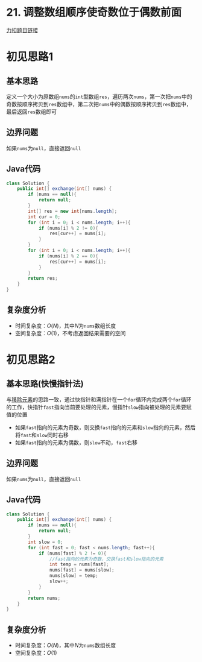 # 21. 调整数组顺序使奇数位于偶数前面

[力扣题目链接](https://leetcode-cn.com/problems/diao-zheng-shu-zu-shun-xu-shi-qi-shu-wei-yu-ou-shu-qian-mian-lcof/)


# 初见思路1

## 基本思路
定义一个大小为原数组`nums`的`int`型数组`res`，遍历两次`nums`，第一次把`nums`中的奇数按顺序拷贝到`res`数组中，第二次把`nums`中的偶数按顺序拷贝到`res`数组中，最后返回`res`数组即可

## 边界问题
如果`nums`为`null`，直接返回`null`

## Java代码
```java
class Solution {
    public int[] exchange(int[] nums) {
        if (nums == null){
            return null;
        }
        int[] res = new int[nums.length];
        int cur = 0;
        for (int i = 0; i < nums.length; i++){
            if (nums[i] % 2 != 0){
                res[cur++] = nums[i];
            }
        }
        for (int i = 0; i < nums.length; i++){
            if (nums[i] % 2 == 0){
                res[cur++] = nums[i];
            }
        }
        return res;
    }
}
```
## 复杂度分析
- 时间复杂度：$O(N)$，其中$N$为`nums`数组长度
- 空间复杂度：$O(1)$，不考虑返回结果需要的空间


# 初见思路2

## 基本思路(快慢指针法)
与<a href="./0027. 移除元素.md">移除元素</a>的思路一致，通过快指针和满指针在一个`for`循环内完成两个`for`循环的工作，快指针`fast`指向当前要处理的元素，慢指针`slow`指向被处理的元素要赋值的位置

- 如果`fast`指向的元素为奇数，则交换`fast`指向的元素和`slow`指向的元素，然后将`fast`和`slow`同时右移
- 如果`fast`指向的元素为偶数，则`slow`不动，`fast`右移

## 边界问题
如果`nums`为`null`，直接返回`null`

## Java代码
```java
class Solution {
    public int[] exchange(int[] nums) {
        if (nums == null){
            return null;
        }
        int slow = 0;
        for (int fast = 0; fast < nums.length; fast++){
            if (nums[fast] % 2 != 0){
                //fast指向的元素为奇数，交换fast和slow指向的元素
                int temp = nums[fast];
                nums[fast] = nums[slow];
                nums[slow] = temp;
                slow++;
            }
        }
        return nums;
    }
}
```

## 复杂度分析
- 时间复杂度：$O(N)$，其中$N$为`nums`数组长度
- 空间复杂度：$O(1)$